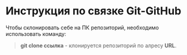# Инструкция по связке Git-GitHub

Чтобы склонировать себе на ПК репозиторий, необходимо использовать команду:
> **git clone  ссылка** - клонируется репозиторий по алресу **URL**.
